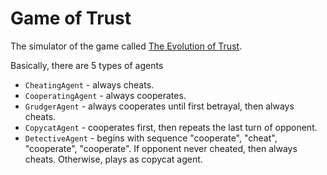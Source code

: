 # Game of Trust

The simulator of the game called [The Evolution of Trust](https://ncase.me/trust/).

Basically, there are 5 types of agents

- `CheatingAgent` - always cheats.
- `CooperatingAgent` - always cooperates.
- `GrudgerAgent` - always cooperates until first betrayal, then always cheats.
- `CopycatAgent` - cooperates first, then repeats the last turn of opponent.
- `DetectiveAgent` - begins with sequence "cooperate", "cheat", "cooperate", "cooperate". If opponent never cheated, then always cheats. Otherwise, plays as copycat agent.
